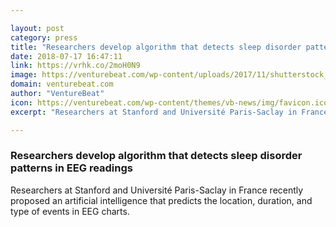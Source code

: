 ```yaml
---

layout: post
category: press
title: "Researchers develop algorithm that detects sleep disorder patterns in EEG readings"
date: 2018-07-17 16:47:11
link: https://vrhk.co/2moH0N9
image: https://venturebeat.com/wp-content/uploads/2017/11/shutterstock_609993506-e1510799687377.jpg?fit=1200%2C800&strip=all
domain: venturebeat.com
author: "VentureBeat"
icon: https://venturebeat.com/wp-content/themes/vb-news/img/favicon.ico
excerpt: "Researchers at Stanford and Université Paris-Saclay in France recently proposed an artificial intelligence that predicts the location, duration, and type of events in EEG charts."

---
```


### Researchers develop algorithm that detects sleep disorder patterns in EEG readings

Researchers at Stanford and Université Paris-Saclay in France recently proposed an artificial intelligence that predicts the location, duration, and type of events in EEG charts.